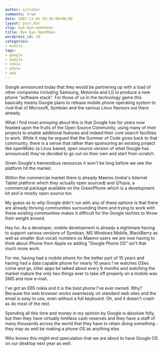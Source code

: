 ```yaml
---
author: ajfisher
comments: true
date: 2007-11-05 10:26:00+00:00
layout: post.hbt
slug: bye-bye-openmoko
title: Bye bye OpenMoko
wordpress_id: 20
categories:
- mobile
tags:
- google
- mobile
- nokia
- phone
- web
---
```


Google announced today that they would be partnering up with a load of other companies including Samsung, Motorola and LG to produce a new phone "software stack". For those of us in the technology game this basically means Google plans to release mobile phone operating system to rival that of Microsoft, Symbian and the various Linux flavours out there already.

What I find most annoying about this is that Google has for years now feasted upon the fruits of the Open Source Community, using many of their projects to enable additional features and indeed their core search facilities to work. While it may be argued that the Summer of Code gives back to that community, there is a sense that rather than sponsoring an existing project like openMoko (a Linux based, open source version of what Google has announced) they've decided to go out on their own and start from scratch.

Given Google's tremendous resources it won't be long before we see the platform hit the market.

Within the commercial market there is already Maemo (nokia's Internet Tablet platform which they actually open sourced) and QTopia, a commercial package available on the GreenPhone which is a development kit and is mostly open source too.

My guess as to why Google didn't run with any of these options is that there are already thriving communities surrounding them and trying to work with these existing communities makes it difficult for the Google techies to throw their weight around.

Hey ho. As a developer, mobile development is already a nightmare having to support various versions of Symbian, MS Windows Mobile, BlackBerry as well as smaller (but vocal) numbers os Maemo users we are now having to think about iPhone from Apple so adding "Google Phone OS" isn't that much more work.

For me, having had a mobile phone for the better part of 15 years and having had a data capable phone for nearly 10 years I've watches OSes come and go, killer apps be talked about every 6 months and watching the market mature the only two things ever to take off properly on a mobile was SMS and now e-mail.

I've got an E65 nokia and it is the best phone I've ever owned. Why? Because the web browser works seamlessly on standard web sites and the email is easy to use, even without a full keyboard. Oh, and it doesn't crash as do most of the rest.

Spending all this time and money in my opinion by Google is absolute folly, but then they have virtually limitless cash reserves and they have a staff of many thousands across the world that they have to retain doing something - they may as well be making a phone OS as anything else.

Who knows this might end speculation that we are about to have Google OS on our desktop next year as well.

